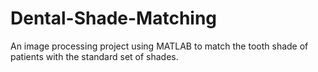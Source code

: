 # Dental-Shade-Matching
An image processing project using MATLAB to match the tooth shade of patients with the standard set of shades.
